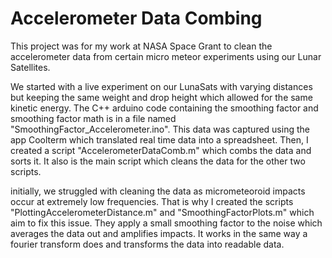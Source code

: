 # Accelerometer Data Combing
This project was for my work at NASA Space Grant to clean the accelerometer data from certain micro meteor experiments using our Lunar Satellites.

We started with a live experiment on our LunaSats with varying distances but keeping the same weight and drop height which allowed for the same kinetic energy. The C++ arduino code containing the smoothing factor and smoothing factor math is in a file named "SmoothingFactor_Accelerometer.ino". This data was captured using the app Coolterm which translated real time data into a spreadsheet. Then, I created a script "AccelerometerDataComb.m" which combs the data and sorts it. It also is the main script which cleans the data for the other two scripts. 

initially, we struggled with cleaning the data as micrometeoroid impacts occur at extremely low frequencies. That is why I created the scripts "PlottingAccelerometerDistance.m" and "SmoothingFactorPlots.m" which aim to fix this issue. They apply a small smoothing factor to the noise which averages the data out and amplifies impacts. It works in the same way a fourier transform does and transforms the data into readable data. 
